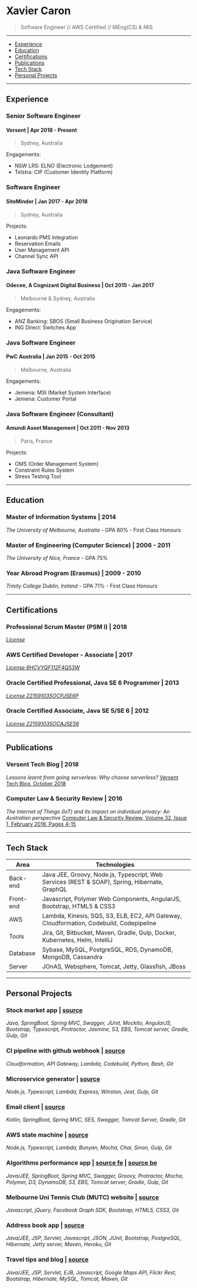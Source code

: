 # Xavier Caron
> Software Engineer // AWS Certified // MEng(CS) & MIS

___

- [Experience](#experience)
- [Education](#education)
- [Certifications](#certifications)
- [Publications](#publications)
- [Tech Stack](#tech-stack)
- [Personal Projects](#personal-projects)

___

## Experience

### Senior Software Engineer
#### Versent | Apr 2018 - Present
> Sydney, Australia

Engagements:
- NSW LRS: ELNO (Electronic Lodgement)
- Telstra: CIP (Customer Identity Platform)

### Software Engineer
#### SiteMinder | Jan 2017 - Apr 2018
> Sydney, Australia

Projects:
- Leonardo PMS Integration
- Reservation Emails
- User Management API
- Channel Sync API

### Java Software Engineer
#### Odecee, A Cognizant Digital Business | Oct 2015 - Jan 2017
> Melbourne & Sydney, Australia

Engagements:
- ANZ Banking: SBOS (Small Business Origination Service)
- ING Direct: Switches App

### Java Software Engineer
#### PwC Australia | Jan 2015 - Oct 2015
> Melbourne, Australia

Engagements:
- Jemena: MSI (Market System Interface)
- Jemena: Customer Portal

### Java Software Engineer (Consultant)
#### Amundi Asset Management | Oct 2011 - Nov 2013
> Paris, France

Projects:
- OMS (Order Management System)
- Constraint Rules System
- Stress Testing Tool

___

## Education

### Master of Information Systems | 2014
_The University of Melbourne, Australia_ - GPA 80% - First Class Honours

### Master of Engineering (Computer Science) | 2006 - 2011
_The University of Nice, France_ - GPA 75%

### Year Abroad Program (Erasmus) | 2009 - 2010
_Trinity College Dublin, Ireland_ - GPA 71% - First Class Honours

___

## Certifications

### Professional Scrum Master (PSM I) | 2018
[_License_](https://www.scrum.org/user/321030)

### AWS Certified Developer - Associate | 2017
[_License 6HCVYQF112F4Q53W_](https://www.certmetrics.com/amazon/public/badge.aspx?i=2&t=c&d=2017-12-05&ci=AWS00357292)

### Oracle Certified Professional, Java SE 6 Programmer | 2013
[_License 221591035OCPJSE6P_](https://www.youracclaim.com/badges/f2fbd783-f4c7-4cbb-8804-96fe2cdffa61/linked_in_profile)

### Oracle Certified Associate, Java SE 5/SE 6 | 2012
[_License 221591035OCAJSE56_](https://www.youracclaim.com/badges/28f4f951-fb0f-4c0b-a151-ac6396777f99/linked_in_profile)

___

## Publications

### Versent Tech Blog | 2018
_Lessons learnt from going serverless: Why choose serverless?_
[Versent Tech Blog, October 2018](https://versent.com.au/insights/lessons-learnt-from-going-serverless-2)

### Computer Law & Security Review | 2016
_The Internet of Things (IoT) and its impact on individual privacy: An Australian perspective_
[Computer Law & Security Review, Volume 32, Issue 1, February 2016, Pages 4-15](https://doi.org/10.1016/j.clsr.2015.12.001)

___

## Tech Stack

| Area          | Technologies                                                                                         |
| ------------- |------------------------------------------------------------------------------------------------------|
| Back-end      | Java JEE, Groovy, Node.js, Typescript, Web Services (REST & SOAP), Spring, Hibernate, GraphQL        |
| Front-end     | Javascript, Polymer Web Components, AngularJS, Bootstrap, HTML5 & CSS3                               |
| AWS           | Lambda, Kinesis, SQS, S3, ELB, EC2, API Gateway, Cloudformation, Codebuild, Codepipeline             |
| Tools         | Jira, Git, Bitbucket, Maven, Gradle, Gulp, Docker, Kubernetes, Helm, IntelliJ                        |
| Database      | Sybase, MySQL, PostgreSQL, RDS, DynamoDB, MongoDB, Cassandra                                         |
| Server        | JOnAS, Websphere, Tomcat, Jetty, Glassfish, JBoss                                                    |

___

## Personal Projects

### Stock market app | [source](https://github.com/reivax0z/stock-market-tool) 
_Java, SpringBoot, Spring MVC, Swagger, JUnit, Mockito, AngularJS, Bootstrap, Typescript, Protractor, Jasmine, S3, EBS, Tomcat server, Gradle, Gulp, Git_

### CI pipeline with github webhook | [source](https://github.com/reivax0z/ci-pipeline-github-webhook)
_Cloudformation, API Gateway, Lambda, Codebuild, Python, Bash, Git_

### Microservice generator | [source](https://github.com/reivax0z/generator-microservice)
_Node.js, Typescript, Lambda, Express, Winston, Jest, Gulp, Git_

### Email client | [source](https://github.com/reivax0z/email-client)
_Kotlin, SpringBoot, Spring MVC, SES, Swagger, Tomcat Server, Gradle, Git_

### AWS state machine | [source](https://github.com/reivax0z/aws-state-machine)
_Node.js, Typescript, Lambda, Bunyan, Mocha, Chai, Sinon, Gulp, Git_

### Algorithms performance app | [source fe](https://github.com/reivax0z/algo-impl-front) | [source be](https://github.com/reivax0z/algo-impl-back) 
_Java/JEE, SpringBoot, Spring MVC, Swagger, Groovy, Protractor, Mocha, Polymer, D3, DynamoDB, S3, EBS, Tomcat server, Gradle, Gulp, Git_

### Melbourne Uni Tennis Club (MUTC) website | [source](https://github.com/reivax0z/mutc)
_Javascript, jQuery, Facebook Graph SDK, Bootstrap, HTML5, CSS3, Git_

### Address book app | [source](https://github.com/reivax0z/address-book)
_Java/JEE, JSP, Servlet, Javascript, JSON, JUnit, Bootstrap, PostgreSQL, Hibernate, Jetty server, Maven, Heroku, Git_

### Travel tips and blog | [source](https://github.com/reivax0z/visit-web-site)
_Java/JEE, JSP, Servlet, EJB, Javascript, Google Maps API, Flickr Rest, Bootstrap, Hibernate, MySQL, Tomcat, Maven, Git_

